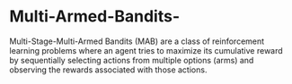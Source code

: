 # Multi-Armed-Bandits-
Multi-Stage-Multi-Armed Bandits (MAB) are a class of reinforcement learning problems where an agent tries to maximize its cumulative reward by sequentially selecting actions from multiple options (arms) and observing the rewards associated with those actions.
